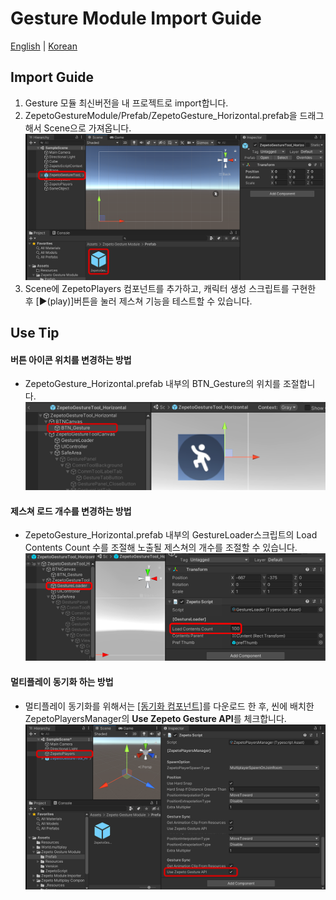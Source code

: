 # Gesture Module Import Guide

[English](./README.md) | [Korean](./README_KR.md)

## Import Guide
1. Gesture 모듈 최신버전을 내 프로젝트로 import합니다.
2. ZepetoGestureModule/Prefab/ZepetoGesture_Horizontal.prefab을 드래그해서 Scene으로 가져옵니다.    
    <img width="700" alt="image" src="./images/GuideImage1.png">   
3.  Scene에 ZepetoPlayers 컴포넌트를 추가하고, 캐릭터 생성 스크립트를 구현한 후 [▶︎(play)]버튼을 눌러 제스쳐 기능을 테스트할 수 있습니다.   

## Use Tip
#### 버튼 아이콘 위치를 변경하는 방법
- ZepetoGesture_Horizontal.prefab 내부의 BTN_Gesture의 위치를 조절합니다.    
        <img width="700" alt="image" src="./images/GuideImage2.png">   

#### 제스쳐 로드 개수를 변경하는 방법
- ZepetoGesture_Horizontal.prefab 내부의 GestureLoader스크립트의 Load Contents Count 수를 조절해 노출될 제스쳐의 개수를 조절할 수 있습니다.   
        <img width="700" alt="image" src="./images/GuideImage3.png">   

#### 멀티플레이 동기화 하는 방법
- 멀티플레이 동기화를 위해서는 [[동기화 컴포넌트]](../MultiplayComponent/)를 다운로드 한 후, 씬에 배치한 ZepetoPlayersManager의 **Use Zepeto Gesture API**를 체크합니다.   
        <img width="700" alt="image" src="./images/GuideImage4.png">   


